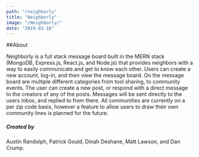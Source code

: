```yaml
---
path: "/neighborly"
title: "Neighborly"
image: "/Neighborly/"
date: "2019-03-18"
---
```


##About

Neighborly is a full stack message board built in the MERN stack (MongoDB, Express.js, React.js, and Node.js) that provides neighbors with a way to easily communicate and get to know each other. Users can create a new account, log-in, and then view the message board. On the message board are multiple different categories from tool sharing, to community events. The user can create a new post, or respond with a direct message to the creators of any of the posts. Messages will be sent directly to the users inbox, and replied to from there.
All communities are currently on a per zip code basis, however a feature to allow users to draw their own community lines is planned for the future.

##### Created by
Austin Randolph, Patrick Gould, Dinah Deshane, Matt Lawson, and Dan Crump.